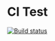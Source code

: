 # CI Test

[![Build status](https://ci.appveyor.com/api/projects/status/eu43m1j49cfaucb6?svg=true)](https://ci.appveyor.com/project/freelandos/ajs-hw-6-destructuring)